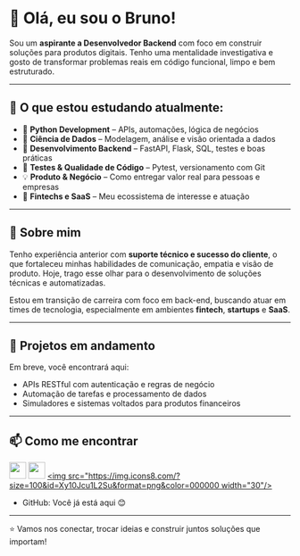 # 👋 Olá, eu sou o Bruno!

Sou um **aspirante a Desenvolvedor Backend** com foco em construir soluções para produtos digitais. Tenho uma mentalidade investigativa e gosto de transformar problemas reais em código funcional, limpo e bem estruturado.

---

## 🧠 O que estou estudando atualmente:

- 🐍 **Python Development** – APIs, automações, lógica de negócios  
- 🧩 **Ciência de Dados** – Modelagem, análise e visão orientada a dados  
- 🔗 **Desenvolvimento Backend** – FastAPI, Flask, SQL, testes e boas práticas  
- 🧪 **Testes & Qualidade de Código** – Pytest, versionamento com Git  
- 💡 **Produto & Negócio** – Como entregar valor real para pessoas e empresas  
- 💸 **Fintechs e SaaS** – Meu ecossistema de interesse e atuação

---

## 💼 Sobre mim

Tenho experiência anterior com **suporte técnico e sucesso do cliente**, o que fortaleceu minhas habilidades de comunicação, empatia e visão de produto. Hoje, trago esse olhar para o desenvolvimento de soluções técnicas e automatizadas.

Estou em transição de carreira com foco em back-end, buscando atuar em times de tecnologia, especialmente em ambientes **fintech**, **startups** e **SaaS**.

---

## 🚀 Projetos em andamento

Em breve, você encontrará aqui:
- APIs RESTful com autenticação e regras de negócio
- Automação de tarefas e processamento de dados
- Simuladores e sistemas voltados para produtos financeiros

---

## 📫 Como me encontrar

[<img src="https://cdn.jsdelivr.net/gh/devicons/devicon/icons/linkedin/linkedin-original.svg" width="30"/>](https://www.linkedin.com/in/alves1bruno/)
[<img src="https://img.icons8.com/?size=100&id=117562&format=png&color=000000" width="30"/>](mailto:bruno.apr@live.com)
[<img src="https://img.icons8.com/?size=100&id=Xy10Jcu1L2Su&format=png&color=000000 width="30"/>](https://www.instagram.com/alves.bruno.s/)
- GitHub: Você já está aqui 😊

---

⭐ Vamos nos conectar, trocar ideias e construir juntos soluções que importam!
